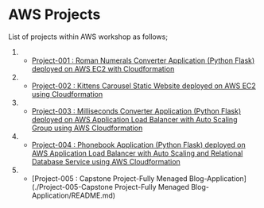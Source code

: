 # AWS Projects

List of projects within AWS workshop as follows;

1. - [Project-001 : Roman Numerals Converter Application (Python Flask) deployed on AWS EC2 with Cloudformation](./001-kittens-carousel-static-website-ec2/README.md)

2. - [Project-002 : Kittens Carousel Static Website deployed on AWS EC2 using Cloudformation](./Project-002-Roman-Numerals-Converter/README.md)

3. - [Project-003 : Milliseconds Converter Application (Python Flask) deployed on AWS Application Load Balancer with Auto Scaling Group using AWS Cloudformation](./Project-003-Milliseconds-Converter/README.md)

4. - [Project-004 : Phonebook Application (Python Flask) deployed on AWS Application Load Balancer with Auto Scaling and Relational Database Service using AWS Cloudformation](./Project-004-Phonebook-Application/README.md)

4. - [Project-005 : Capstone Project-Fully Menaged Blog-Application](./Project-005-Capstone Project-Fully Menaged Blog-Application/README.md)


